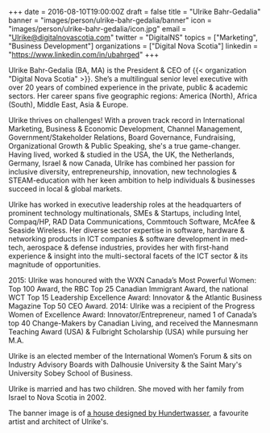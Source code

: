 +++
date = 2016-08-10T19:00:00Z
draft = false
title = "Ulrike Bahr-Gedalia"
banner = "images/person/ulrike-bahr-gedalia/banner"
icon = "images/person/ulrike-bahr-gedalia/icon.jpg"
email = "Ulrike@digitalnovascotia.com"
twitter = "DigitalNS"
topics = ["Marketing", "Business Development"]
organizations = ["Digital Nova Scotia"]
linkedin = "https://www.linkedin.com/in/ubahrged"
+++

Ulrike Bahr-Gedalia (BA, MA) is the President & CEO of {{< organization "Digital Nova Scotia" >}}. She’s a multilingual senior level executive with over 20 years of combined experience in the private, public & academic sectors. Her career spans five geographic regions: America (North), Africa (South), Middle East, Asia & Europe. 

Ulrike thrives on challenges! With a proven track record in International Marketing, Business & Economic Development, Channel Management, Government/Stakeholder Relations, Board Governance, Fundraising, Organizational Growth & Public Speaking, she's a true game-changer. Having lived, worked & studied in the USA, the UK, the Netherlands, Germany, Israel & now Canada, Ulrike has combined her passion for inclusive diversity, entrepreneurship, innovation, new technologies & STEAM-education with her keen ambition to help individuals & businesses succeed in local & global markets. 

Ulrike has worked in executive leadership roles at the headquarters of prominent technology multinationals, SMEs & Startups, including Intel, Compaq/HP, RAD Data Communications, Commtouch Software, McAfee & Seaside Wireless. Her diverse sector expertise in software, hardware & networking products in ICT companies & software development in med-tech, aerospace & defense industries, provides her with first-hand experience & insight into the multi-sectoral facets of the ICT sector & its magnitude of opportunities.  

2015: Ulrike was honoured with the WXN Canada’s Most Powerful Women: Top 100 Award, the RBC Top 25 Canadian Immigrant Award, the national WCT Top 15 Leadership Excellence Award: Innovator & the Atlantic Business Magazine Top 50 CEO Award. 2014: Ulrike was a recipient of the Progress Women of Excellence Award: Innovator/Entrepreneur, named 1 of Canada’s top 40 Change-Makers by Canadian Living, and received the Mannesmann Teaching Award (USA) & Fulbright Scholarship (USA) while pursuing her M.A. 

Ulrike is an elected member of the International Women’s Forum & sits on Industry Advisory Boards with Dalhousie University & the Saint Mary's University Sobey School of Business.

Ulrike is married and has two children. She moved with her family from Israel to Nova Scotia in 2002.  

The banner image is of [a house designed by Hundertwasser](https://commons.wikimedia.org/w/index.php?curid=50628), a favourite artist and architect of Ulrike's.
